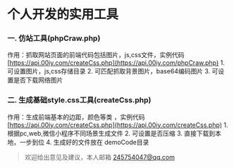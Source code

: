 # 个人开发的实用工具
### 一. **仿站工具(phpCraw.php)**
作用：抓取网站页面的前端代码包括图片，js,css文件，实例代码 [https://api.00iy.com/createCss.php](https://api.00iy.com/phpCraw.php)
    1. 可设置图片，js,css存储目录
    2. 可匹配抓取背景图片，base64编码图片
    3. 可设置是否下载网络图片
    
### 二. **生成基础style.css工具(createCss.php)**
作用：生成前端基本的边距，颜色等类 ，实例代码 [https://api.00iy.com/createCss.php](https://api.00iy.com/createCss.php)
    1. 根据pc,web,微信小程序不同场景生成文件
    2. 可设置是否压缩
    3. 直接下载到本地，一步到位
    4. 生成好的文件放在 demoCode目录
	
	

> 欢迎给出意见及建议，本人邮箱 245754047@qq.com
